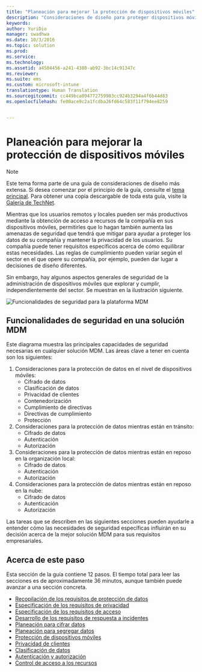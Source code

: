 ```yaml
---
title: "Planeación para mejorar la protección de dispositivos móviles"
description: "Consideraciones de diseño para proteger dispositivos móviles en un escenario de administración de dispositivos móviles."
keywords: 
author: YuriDio
manager: swadhwa
ms.date: 10/3/2016
ms.topic: solution
ms.prod: 
ms.service: 
ms.technology: 
ms.assetid: a4504456-a241-4380-ab92-3bc14c91347c
ms.reviewer: 
ms.suite: ems
ms.custom: microsoft-intune
translationtype: Human Translation
ms.sourcegitcommit: cc449bca094772759983cc924b3294a4f6b44d83
ms.openlocfilehash: fe00ace9c2a1fcdba26fd64c583f11f794ee8259


---
```


# Planeación para mejorar la protección de dispositivos móviles

>[!NOTE]
>Este tema forma parte de una guía de consideraciones de diseño más extensa. Si desea comenzar por el principio de la guía, consulte el [tema principal](mdm-design-considerations-guide.md). Para obtener una copia descargable de toda esta guía, visite la [Galería de TechNet](https://gallery.technet.microsoft.com/Mobile-Device-Management-7d401582).

Mientras que los usuarios remotos y locales pueden ser más productivos mediante la obtención de acceso a recursos de la compañía en sus dispositivos móviles, permitirles que lo hagan también aumenta las amenazas de seguridad que tendrá que mitigar para ayudar a proteger los datos de su compañía y mantener la privacidad de los usuarios. Su compañía puede tener requisitos específicos acerca de cómo equilibrar estas necesidades. Las reglas de cumplimiento pueden variar según el sector en el que opere su compañía, por ejemplo, pueden dar lugar a decisiones de diseño diferentes.
 
Sin embargo, hay algunos aspectos generales de seguridad de la administración de dispositivos móviles que explorar y cumplir, independientemente del sector. Se muestran en la ilustración siguiente.

![Funcionalidades de seguridad para la plataforma MDM](./media/MDM_Figure_08.png)

## Funcionalidades de seguridad en una solución MDM

Este diagrama muestra las principales capacidades de seguridad necesarias en cualquier solución MDM. Las áreas clave a tener en cuenta son los siguientes:

1. Consideraciones para la protección de datos en el nivel de dispositivos móviles:
    - Cifrado de datos
    - Clasificación de datos
    - Privacidad de clientes
    - Contenedorización
    - Cumplimiento de directivas
    - Directivas de cumplimiento
    - Protección
2. Consideraciones para la protección de datos mientras están en tránsito:
    - Cifrado de datos
    - Autenticación
    - Autorización
3. Consideraciones para la protección de datos mientras están en reposo en la organización local:
    - Cifrado de datos
    - Autenticación
    - Autorización
4. Consideraciones para la protección de datos mientras están en reposo en la nube:
    - Cifrado de datos
    - Autenticación
    - Autorización

Las tareas que se describen en las siguientes secciones pueden ayudarle a entender cómo las necesidades de seguridad específicas influirán en su decisión acerca de la mejor solución MDM para sus requisitos empresariales.

## Acerca de este paso

Esta sección de la guía contiene 12 pasos. El tiempo total para leer las secciones es de aproximadamente 36 minutos, aunque también puede avanzar a una sección concreta.

- [Recopilación de los requisitos de protección de datos](mdm-gather-data-protection-requirements.md)
- [Especificación de los requisitos de privacidad](mdm-specify-privacy-requirements.md)
- [Especificación de los requisitos de acceso](mdm-specify-your-access-requirements.md)
- [Desarrollo de los requisitos de respuesta a incidentes](mdm-develop-incident-response-requirements.md)
- [Planeación para cifrar datos](mdm-data-encryption.md)
- [Planeación para segregar datos](mdm-data-segregation.md)
- [Protección de dispositivos móviles](mdm-hardening-mobile-devices.md)
- [Privacidad de clientes](mdm-client-privacy.md)
- [Clasificación de datos](mdm-data-classification.md)
- [Autenticación y autorización](mdm-authentication-authorization.md)
- [Control de acceso a los recursos](mdm-access-control-resources.md)





<!--HONumber=Oct16_HO3-->


